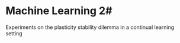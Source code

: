 # Machine Learning 2#
Experiments on the plasticity stability dilemma in a continual learning setting 
